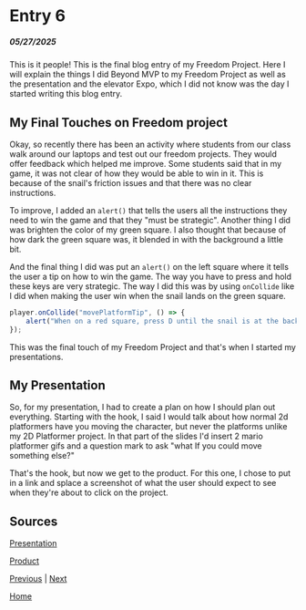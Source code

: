 # Entry 6
##### 05/27/2025
This is it people! This is the final blog entry of my Freedom Project. Here I will explain the things I did Beyond MVP to my Freedom Project as well as the presentation and the elevator Expo, which I did not know was the day I started writing this blog entry.

## My Final Touches on Freedom project
Okay, so recently there has been an activity where students from our class walk around our laptops and test out our freedom projects. They would offer feedback which helped me improve. Some students said that in my game, it was not clear of how they would be able to win in it. This is because of the snail's friction issues and that there was no clear instructions.

To improve, I added an `alert()` that tells the users all the instructions they need to win the game and that they "must be strategic". Another thing I did was brighten the color of my green square. I also thought that because of how dark the green square was, it blended in with the background a little bit.

And the final thing I did was put an `alert()` on the left square where it tells the user a tip on how to win the game. The way you have to press and hold these keys are very strategic. The way I did this was by using `onCollide` like I did when making the user win when the snail lands on the green square.

```js
player.onCollide("movePlatformTip", () => {
    alert("When on a red square, press D until the snail is at the back of the red square, press the spacebar to jump & while the snail is mid air, hold a to move the red blocks, so he's at the front of the red square. And then, Rinse & repeat. This way, you can be able to move forward to the green square.")
});
```
This was the final touch of my Freedom Project and that's when I started my presentations.
## My Presentation
So, for my presentation, I had to create a plan on how I should plan out everything. Starting with the hook, I said I would talk about how normal 2d platformers have you moving the character, but never the platforms unlike my 2D Platformer project. In that part of the slides I'd insert 2 mario platformer gifs and a question mark to ask "what If you could move something else?"

That's the hook, but now we get to the product. For this one, I chose to put in a link and splace a screenshot of what the user should expect to see when they're about to click on the project.

## Sources
[Presentation](https://docs.google.com/presentation/d/1AlaNYsT6wpVIKgw1E3pqW6uN0OmTnKSJNq2D0T91fFk/edit?slide=id.p#slide=id.p)

[Product](https://alvinf7989.github.io/sep11-freedom-project/)


[Previous](entry05.md) | [Next](entry07.md)

[Home](../README.md)

